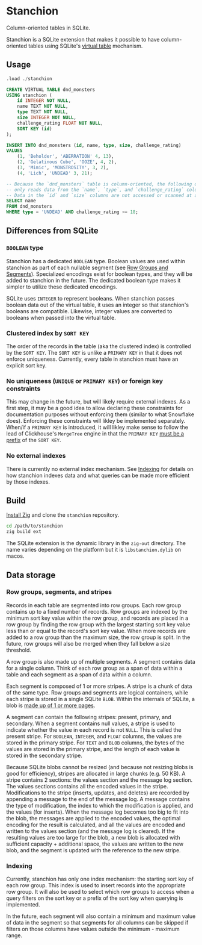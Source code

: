 # Stanchion

Column-oriented tables in SQLite.

Stanchion is a SQLite extension that makes it possible to have column-oriented
tables using SQLite's [virtual table](https://www.sqlite.org/vtab.html)
mechanism.

## Usage

```sql
.load ./stanchion

CREATE VIRTUAL TABLE dnd_monsters
USING stanchion (
    id INTEGER NOT NULL,
    name TEXT NOT NULL,
    type TEXT NOT NULL,
    size INTEGER NOT NULL,
    challenge_rating FLOAT NOT NULL,
    SORT KEY (id)
);

INSERT INTO dnd_monsters (id, name, type, size, challenge_rating)
VALUES
    (1, 'Beholder', 'ABERRATION' 4, 13),
    (2, 'Gelatinous Cube', 'OOZE', 4, 2),
    (3, 'Mimic', 'MONSTROSITY', 3, 2),
    (4, 'Lich', 'UNDEAD' 3, 21);

-- Because the `dnd_monsters` table is column-oriented, the following query
-- only reads data from the `name`, `type`, and `challenge_rating` columns.
-- Data in the `id` and `size` columns are not accessed or scanned at all!
SELECT name
FROM dnd_monsters
WHERE type = 'UNDEAD' AND challenge_rating >= 18;
```

## Differences from SQLite

### `BOOLEAN` type

Stanchion has a dedicated `BOOLEAN` type. Boolean values are used within
stanchion as part of each nullable segment (see
[Row Groups and Segments](#row-groups-segments-and-stripes)). Specialized encodings
exist for boolean types, and they will be added to stanchion in the future. The
dedicated boolean type makes it simpler to utilize these dedicated encodings.

SQLite uses `INTEGER` to represent booleans. When stanchion passes boolean data
out of the virtual table, it uses an integer so that stanchion's booleans are
compatible. Likewise, integer values are converted to booleans when passed into
the virtual table.

### Clustered index by `SORT KEY`

The order of the records in the table (aka the clustered index) is controlled
by the `SORT KEY`. The `SORT KEY` is unlike a `PRIMARY KEY` in that it does not
enforce uniqueness. Currently, every table in stanchion must have an explicit
sort key.

### No uniqueness (`UNIQUE` or `PRIMARY KEY`) or foreign key constraints 

This may change in the future, but will likely require external indexes. As a
first step, it may be a good idea to allow declaring these constraints for 
documentation purposes without enforcing them (similar to what Snowflake does).
Enforcing these constraints will likley be implemented separately. When/if a
`PRIMARY KEY` is introduced, it will likley make sense to follow the lead of 
Clickhouse's `MergeTree` engine in that the `PRIMARY KEY`
[must be a prefix](https://clickhouse.com/docs/en/engines/table-engines/mergetree-family/mergetree#choosing-a-primary-key-that-differs-from-the-sorting-key)
of the `SORT KEY`.

### No external indexes

There is currently no external index mechanism. See [Indexing](#indexing) for
details on how stanchion indexes data and what queries can be made more
efficient by those indexes.

## Build

[Install Zig](https://ziglang.org/learn/getting-started/#installing-zig) and
clone the `stanchion` repository.

```bash
cd /path/to/stanchion
zig build ext
```

The SQLite extension is the dynamic library in the `zig-out` directory. The
name varies depending on the platform but it is `libstanchion.dylib` on macos.

## Data storage

### Row groups, segments, and stripes

Records in each table are segmented into row groups. Each row group contains up
to a fixed number of records. Row groups are indexed by the minimum sort key
value within the row group, and records are placed in a row group by finding
the row group with the largest starting sort key value less than or equal to
the record's sort key value. When more records are added to a row group than
the maximum size, the row group is split. In the future, row groups will also
be merged when they fall below a size threshold.

A row group is also made up of multiple segments. A segment contains data for a
single column. Think of each row group as a span of data within a table and
each segment as a span of data within a column.

Each segment is composed of 1 or more stripes. A stripe is a chunk of data of
the same type. Row groups and segments are logical containers, while each
stripe is stored in a single SQLite `BLOB`. Within the internals of SQLite,
a blob is [made up of 1 or more pages](https://www.sqlite.org/fileformat.html).

A segment can contain the following stripes: present, primary, and secondary.
When a segment contains null values, a stripe is used to indicate whether the
value in each record is not `NULL`. This is called the present stripe. For
`BOOLEAN`, `INTEGER`, and `FLOAT` columns, the values are stored in the primary
stripe. For `TEXT` and `BLOB` columns, the bytes of the values are stored in
the primary stripe, and the length of each value is stored in the secondary
stripe.

Because SQLite blobs cannot be resized (and because not resizing blobs is good
for efficiency), stripes are allocated in large chunks (e.g. 50 KB). A stripe
contains 2 sections: the values section and the message log section. The values
sections contains all the encoded values in the stripe. Modifications to the
stripe (inserts, updates, and deletes) are recorded by appending a message to
the end of the message log. A message contains the type of modification, the
index to which the modification is applied, and the values (for inserts). When
the message log becomes too big to fit into the blob, the messages are applied
to the encoded values, the optimal encoding for the result is calculated, and
all the values are encoded and written to the values section (and the message
log is cleared). If the resulting values are too large for the blob, a new blob
is allocated with sufficient capacity + additional space, the values are
written to the new blob, and the segment is updated with the reference to the
new stripe.

### Indexing

Currently, stanchion has only one index mechanism: the starting sort key of
each row group. This index is used to insert records into the appropriate row
group. It will also be used to select which row groups to access when a query
filters on the sort key or a prefix of the sort key when querying is
implemented.

In the future, each segment will also contain a minimum and maximum value of
data in the segment so that segments for all columns can be skipped if filters
on those columns have values outside the minimum - maximum range.
